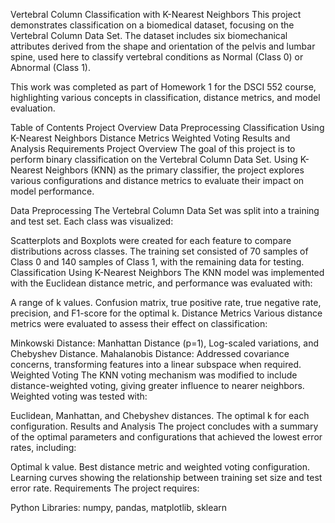 Vertebral Column Classification with K-Nearest Neighbors
This project demonstrates classification on a biomedical dataset, focusing on the Vertebral Column Data Set. The dataset includes six biomechanical attributes derived from the shape and orientation of the pelvis and lumbar spine, used here to classify vertebral conditions as Normal (Class 0) or Abnormal (Class 1).

This work was completed as part of Homework 1 for the DSCI 552 course, highlighting various concepts in classification, distance metrics, and model evaluation.

Table of Contents
Project Overview
Data Preprocessing
Classification Using K-Nearest Neighbors
Distance Metrics
Weighted Voting
Results and Analysis
Requirements
Project Overview
The goal of this project is to perform binary classification on the Vertebral Column Data Set. Using K-Nearest Neighbors (KNN) as the primary classifier, the project explores various configurations and distance metrics to evaluate their impact on model performance.

Data Preprocessing
The Vertebral Column Data Set was split into a training and test set. Each class was visualized:

Scatterplots and Boxplots were created for each feature to compare distributions across classes.
The training set consisted of 70 samples of Class 0 and 140 samples of Class 1, with the remaining data for testing.
Classification Using K-Nearest Neighbors
The KNN model was implemented with the Euclidean distance metric, and performance was evaluated with:

A range of k values.
Confusion matrix, true positive rate, true negative rate, precision, and F1-score for the optimal k.
Distance Metrics
Various distance metrics were evaluated to assess their effect on classification:

Minkowski Distance: Manhattan Distance (p=1), Log-scaled variations, and Chebyshev Distance.
Mahalanobis Distance: Addressed covariance concerns, transforming features into a linear subspace when required.
Weighted Voting
The KNN voting mechanism was modified to include distance-weighted voting, giving greater influence to nearer neighbors. Weighted voting was tested with:

Euclidean, Manhattan, and Chebyshev distances.
The optimal k for each configuration.
Results and Analysis
The project concludes with a summary of the optimal parameters and configurations that achieved the lowest error rates, including:

Optimal k value.
Best distance metric and weighted voting configuration.
Learning curves showing the relationship between training set size and test error rate.
Requirements
The project requires:

Python
Libraries: numpy, pandas, matplotlib, sklearn